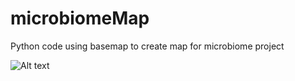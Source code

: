 # microbiomeMap

Python code using basemap to create map for microbiome project

![Alt text](https://cloud.githubusercontent.com/assets/6932679/6769658/511374fa-d0b6-11e4-90ff-a1b27fab9360.png)
